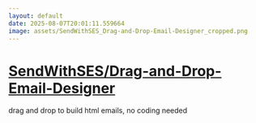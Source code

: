 ```yaml
---
layout: default
date: 2025-08-07T20:01:11.559664
image: assets/SendWithSES_Drag-and-Drop-Email-Designer_cropped.png
---
```


# [SendWithSES/Drag-and-Drop-Email-Designer](https://github.com/SendWithSES/Drag-and-Drop-Email-Designer)

drag and drop to build html emails, no coding needed
